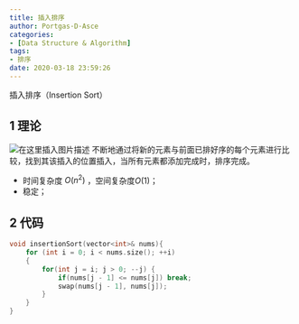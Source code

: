 ```yaml
---
title: 插入排序
author: Portgas·D·Asce
categories:
- [Data Structure & Algorithm]
tags:
- 排序
date: 2020-03-18 23:59:26
---
```


插入排序（Insertion Sort）
<!--more-->
## 1 理论
![在这里插入图片描述](https://img-blog.csdnimg.cn/20190611152456532.jpg?x-oss-process=image/watermark,type_ZmFuZ3poZW5naGVpdGk,shadow_10,text_aHR0cHM6Ly9ibG9nLmNzZG4ubmV0L3FxXzI0MzA5OTgx,size_16,color_FFFFFF,t_70)
不断地通过将新的元素与前面已排好序的每个元素进行比较，找到其该插入的位置插入，当所有元素都添加完成时，排序完成。
- 时间复杂度 $O(n^2)$ ，空间复杂度$O(1)$；
- 稳定；
## 2 代码
```cpp
void insertionSort(vector<int>& nums){
	for (int i = 0; i < nums.size(); ++i)
	{
		for(int j = i; j > 0; --j) {
            if(nums[j - 1] <= nums[j]) break;
			swap(nums[j - 1], nums[j]);
		}
	}
}
```